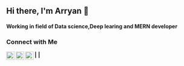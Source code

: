 ## Hi there, I'm Arryan 👋

#### Working in field of Data science,Deep learing and MERN developer

### Connect with Me
[<img align="left" alt="codeSTACKr | Twitter" width="22px" src="https://cdn.jsdelivr.net/npm/simple-icons@v3/icons/twitter.svg" >][twitter] **|**
[<img align="left" alt="codeSTACKr | Instagram" width="22px" src="https://cdn.jsdelivr.net/npm/simple-icons@v3/icons/instagram.svg" >][instagram] **|** 
[<img align="left" alt="codeSTACKr | LinkedIn" width="22px" src="https://cdn.jsdelivr.net/npm/simple-icons@v3/icons/linkedin.svg" >][linkedin]


[twitter]: https://twitter.com/2Arryan
[instagram]: https://www.instagram.com/arryan_999/
[linkedin]: https://www.linkedin.com/in/arryan-sinha-b70aa3147/


